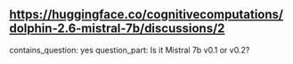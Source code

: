 ## https://huggingface.co/cognitivecomputations/dolphin-2.6-mistral-7b/discussions/2

contains_question: yes
question_part: Is it Mistral 7b v0.1 or v0.2?